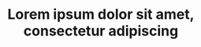 ---
episodeNumber: 3
cover: https://uploads.dailydot.com/2018/10/olli-the-polite-cat.jpg?auto=compress&fm=pjpg
embedURL: <iframe width="560" height="315" src="https://www.youtube.com/embed/SXcCdQdcBtw?si=I5IF9FpLD8liYVMF" title="YouTube video player" frameborder="0" allow="accelerometer; autoplay; clipboard-write; encrypted-media; gyroscope; picture-in-picture; web-share" allowfullscreen></iframe>
title: Lorem ipsum dolor sit amet, consectetur adipiscing
description: Sed do eiusmod tempor incididunt ut labore et dolore magna aliqua. Ut enim ad minim veniam, quis nostrud exercitation ullamco laboris nisi ut aliquip ex ea commodo consequat. Duis aute irure dolor in reprehenderit in voluptate velit esse cillum dolore eu fugiat nulla pariatur. Excepteur sint occaecat cupidatat non proident, sunt in culpa qui officia deserunt mollit anim id est laborum.
---